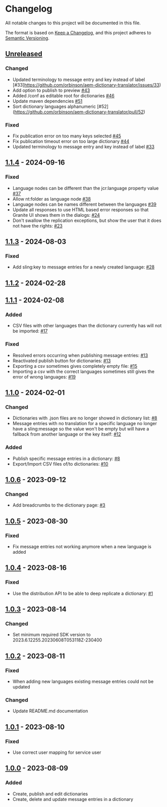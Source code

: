 # Changelog

All notable changes to this project will be documented in this file.

The format is based on [Keep a Changelog](https://keepachangelog.com/en/1.0.0/),
and this project adheres to [Semantic Versioning](https://semver.org/spec/v2.0.0.html).

## [Unreleased]

### Changed

- Updated terminology to message entry and key instead of label [#33]https://github.com/orbinson/aem-dictionary-translator/issues/33)
- Add option to publish to preview [#43](https://github.com/orbinson/aem-dictionary-translator/issues/43)
- Added /conf as editable root for dictionaries [#46](https://github.com/orbinson/aem-dictionary-translator/issues/46)
- Update maven dependencies [#51](https://github.com/orbinson/aem-dictionary-translator/pull/51)
- Sort dictionary languages alphanumeric [#52] (https://github.com/orbinson/aem-dictionary-translator/pull/52)

### Fixed

- Fix publication error on too many keys selected [#45](https://github.com/orbinson/aem-dictionary-translator/issues/45)
- Fix publication timeout error on too large dictionary [#44](https://github.com/orbinson/aem-dictionary-translator/issues/44)
- Updated terminology to message entry and key instead of label [#33](https://github.com/orbinson/aem-dictionary-translator/issues/33)

## [1.1.4] - 2024-09-16

### Fixed

-   Language nodes can be different than the jcr:language property value [#37](https://github.com/orbinson/aem-dictionary-translator/issues/37)
-   Allow nt:folder as language node [#38](https://github.com/orbinson/aem-dictionary-translator/issues/38)
-   Language nodes can be names different between the languages [#39](https://github.com/orbinson/aem-dictionary-translator/issues/39)
-   Update all responses to use HTML based error responses so that Granite UI shows them in the dialogs: [#24](https://github.com/orbinson/aem-dictionary-translator/issues/24)
-   Don't swallow the replication exceptions, but show the user that it does not have the rights: [#23](https://github.com/orbinson/aem-dictionary-translator/issues/23)

## [1.1.3] - 2024-08-03

### Fixed

-   Add sling:key to message entries for a newly created language: [#28](https://github.com/orbinson/aem-dictionary-translator/issues/28)

## [1.1.2] - 2024-02-28

## [1.1.1] - 2024-02-08

### Added

-   CSV files with other languages than the dictionary currently has will not be imported: [#17](https://github.com/orbinson/aem-dictionary-translator/pull/17)

### Fixed

-   Resolved errors occurring when publishing message entries: [#13](https://github.com/orbinson/aem-dictionary-translator/issues/13)
-   Reactivated publish button for dictionaries: [#13](https://github.com/orbinson/aem-dictionary-translator/issues/13)
-   Exporting a csv sometimes gives completely empty file: [#15](https://github.com/orbinson/aem-dictionary-translator/issues/15)
-   Importing a csv with the correct languages sometimes still gives the error of wrong languages: [#19](https://github.com/orbinson/aem-dictionary-translator/issues/19)

## [1.1.0] - 2024-02-01

### Changed

-   Dictionaries with .json files are no longer showed in dictionary
    list: [#8](https://github.com/orbinson/aem-dictionary-translator/pull/5)
-   Message entries with no translation for a specific language no longer have a
    sling:message so the value won't be empty but will have a fallback
    from another language or the key itself: [#12](https://github.com/orbinson/aem-dictionary-translator/pull/12)

### Added

-   Publish specific message entries in a dictionary: [#8](https://github.com/orbinson/aem-dictionary-translator/pull/5)
-   Export/Import CSV files of/to dictionaries: [#10](https://github.com/orbinson/aem-dictionary-translator/issues/10)

## [1.0.6] - 2023-09-12

### Changed

-   Add breadcrumbs to the dictionary page: [#3](https://github.com/orbinson/aem-dictionary-translator/issues/3)

## [1.0.5] - 2023-08-30

### Fixed

-   Fix message entries not working anymore when a new language is added

## [1.0.4] - 2023-08-16

### Fixed

-   Use the distribution API to be able to deep replicate a
    dictionary: [#1](https://github.com/orbinson/aem-dictionary-translator/pull/1)

## [1.0.3] - 2023-08-14

### Changed

-   Set minimum required SDK version to 2023.6.12255.20230608T053118Z-230400

## [1.0.2] - 2023-08-11

### Fixed

-   When adding new languages existing message entries could not be updated

### Changed

-   Update README.md documentation

## [1.0.1] - 2023-08-10

### Fixed

-   Use correct user mapping for service user

## [1.0.0] - 2023-08-09

### Added

-   Create, publish and edit dictionaries
-   Create, delete and update message entries in a dictionary

[Unreleased]: https://github.com/orbinson/aem-dictionary-translator/compare/1.1.4...HEAD

[1.1.4]: https://github.com/orbinson/aem-dictionary-translator/compare/1.1.3...1.1.4

[1.1.3]: https://github.com/orbinson/aem-dictionary-translator/compare/1.1.2...1.1.3

[1.1.2]: https://github.com/orbinson/aem-dictionary-translator/compare/1.1.1...1.1.2

[1.1.1]: https://github.com/orbinson/aem-dictionary-translator/compare/1.1.0...1.1.1

[1.1.0]: https://github.com/orbinson/aem-dictionary-translator/compare/1.0.6...1.1.0

[1.0.6]: https://github.com/orbinson/aem-dictionary-translator/compare/1.0.5...1.0.6

[1.0.5]: https://github.com/orbinson/aem-dictionary-translator/compare/1.0.4...1.0.5

[1.0.4]: https://github.com/orbinson/aem-dictionary-translator/compare/1.0.3...1.0.4

[1.0.3]: https://github.com/orbinson/aem-dictionary-translator/compare/1.0.2...1.0.3

[1.0.2]: https://github.com/orbinson/aem-dictionary-translator/compare/1.0.1...1.0.2

[1.0.1]: https://github.com/orbinson/aem-dictionary-translator/compare/1.0.0...1.0.1

[1.0.0]: https://github.com/orbinson/aem-dictionary-translator/compare/aef9658ce0967039de44f69228c16744d45e2764...1.0.0